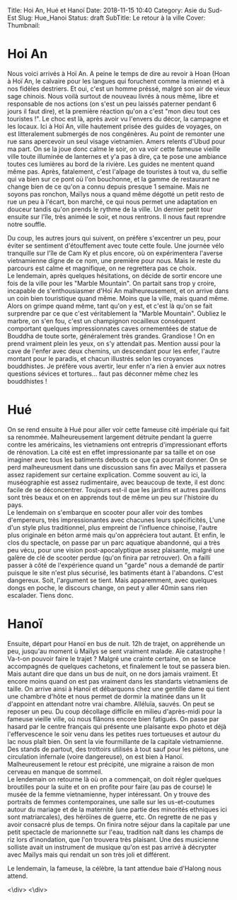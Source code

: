 Title: Hoi An, Hué et Hanoï
Date: 2018-11-15 10:40
Category: Asie du Sud-Est
Slug: Hue_Hanoi
Status: draft
SubTitle: Le retour à la ville 
Cover: 
Thumbnail:

# Hoi An
Nous voici arrivés à Hoï An. A peine le temps de dire au revoir à Hoan (Hoan à Hoï An, le calvaire pour les langues qui foruchent comme la mienne) et à nos fidèles destriers. Et oui, c'est un homme préssé, malgré son air de vieux sage chinois. Nous voilà surtout de nouveau livrés à nous même, libre et responsable de nos actions (on s'est un peu laissés paterner pendant 6 jours il faut dire), et la première réaction qu'on a c'est "mon dieu tout ces touristes !". Le choc est là, après avoir vu l'envers du décor, la campagne et les locaux. Ici à Hoï An, ville hautement prisée des guides de voyages, on est litteralement submergés de nos congénères. Au point de remonter une rue sans apercevoir un seul visage vietnamien. Amers relents d'Ubud pour ma part.
On se la joue donc calme le soir, on va voir cette fameuse vieille ville toute illuminée de lanternes et y'a pas à dire, ça te pose une ambiance toutes ces lumières au bord de la rivière. Les guides ne mentent quand même pas. Après, fatalement, c'est l'alpage de touristes à tout va, du selfie qui va bien sur ce pont où l'on bouchonne, et la gamme de restaurant ne change bien de ce qu'on a connu depuis presque 1 semaine. Mais ne soyons pas ronchon, Maïlys nous a quand même dégotté un petit resto de rue un peu à l'écart, bon marché, ce qui nous permet une adaptation en douceur tandis qu'on prends le rythme de la ville. Un dernier petit tour ensuite sur l'île, très animée le soir, et nous rentrons. Il nous faut reprendre notre souffle.

Du coup, les autres jours qui suivent, on préfère s'excentrer un peu, pour éviter se sentiment d'étouffement avec toute cette foule. Une journée vélo tranquille sur l'île de Cam Ky et plus encore, où on expérimentera l'averse vietnamienne digne de ce nom, une première pour nous. Mais le reste du parcours est calme et magnifique, on ne regrettera pas ce choix.  
Le lendemain, après quelques hésitations, on décide de sortir encore une fois de la ville pour les "Marble Mountain". On partait sans trop y croire, incapable de s'enthousiasmer d'Hoï An malheureusement, et on arrive dans un coin bien touristique quand même. Moins que la ville, mais quand même. Alors on grimpe quand même, tant qu'on y est, et c'est là qu'on se fait surprendre par ce que c'est véritablement la "Marble Mountain". Oubliez le marbre, on s'en fou, c'est un champignon rocailleux conséquent comportant quelques impressionnates caves ornementées de statue de Bouddha de toute sorte, généralement très grandes. Grandiose ! On en prend vraiment plein les yeux, on s'y attendait pas. Mention aussi pour la cave de l'enfer avec deux chemins, un descendant pour les enfer, l'autre montant pour le paradis, et chacun illustrés selon les croyances bouddhistes. Je préfère vous avertir, leur enfer n'a rien à envier aux notres questions sévices et tortures... faut pas déconner même chez les bouddhistes !

# Hué
On se rend ensuite à Hué pour aller voir cette fameuse cité impériale qui fait sa renommée. Malheureusement largement détruite pendant la guerre contre les américains, les vietnamiens ont entrepris d'impressionant efforts de rénovation. La cité est en effet impressionante par sa taille et on ose imaginer avec tous les batiments debouts ce que ça pourrait donner. On se perd malheureusment dans une discussion sans fin avec Maïlys et passera assez rapidement sur certaine explication. Comme souvent au ici, la muséographie est assez rudimentaire, avec beaucoup de texte, il est donc facile de se déconcentrer. Toujours est-il que les jardins et autres pavillons sont très beaux et on en apprends tout de même un peu sur l'histoire du pays.  
Le lendemain on s'embarque en scooter pour aller voir des tombes d'empereurs, très impressionantes avec chacunes leurs spécificités, L'une d'un style plus traditionnel, plus empreint de l'influence chinoise, l'autre plus originale en béton armé mais qu'on appréciera tout autant. Et enfin, le clos du spectacle, on passe par un parc aquatique abandonné, qui a très peu vécu, pour une vision post-apocalyptique assez plaisante, malgré une galère de clé de scooter perdue (qu'on finira par retrouver). On a failli passer à côté de l'expérience quand un "garde" nous a demandé de partir puisque le site n'est plus sécurisé, les batiments étant à l'abandons. C'est dangereux. Soit, l'argument se tient. Mais apparemment, avec quelques dongs en poche, le discours change, on peut y aller 40min sans rien escalader. Tiens donc.

# Hanoï
Ensuite, départ pour Hanoï en bus de nuit. 12h de trajet, on appréhende un peu, jusqu'au moment ù Maïlys se sent vraiment malade. Aïe catastrophe ! Va-t-on pouvoir faire le trajet ? Malgré une crainte certaine, on se lance accompagnés de quelques cachetons, et finalement le tout se passera bien. Mais autant dire que dans un bus de nuit, on ne dors jamais vraiment. Et encore moins quand on est pas vraiment dans les standarts vietnamiens de taille. On arrive ainsi à Hanoï et débarquons chez une gentille dame qui tient une chambre d'hôte et nous permet de dormir la matinée dans un lit d'appoint en attendant notre vrai chambre. Alléluïa, sauvés. On peut se reposer un peu. Du coup décollage difficile en milieu d'après-midi pour la fameuse vieille ville, où nous flânons encore bien fatigués. On passe par hasard par le centre français qui présente une plaisante expo photo et déjà l'effervescence le soir venu dans les petites rues tortueuses et autour du lac nous plaît bien. On sent la vie fourmillante de la capitale vietnamienne. Des stands de partout, des trottoirs utilisés à tout sauf pour les piétons, une circulation infernale (voire dangereuse), on est bien à Hanoï. Malheureusement le retour est précipité, une migraine a raison de mon cerveau en manque de sommeil.  
Le lendemain on retourne là où on a commençait, on doit régler quelques broutilles pour la suite et on en profite pour faire (au pas de course) le musée de la femme vietnamienne, hyper intéressant. On y trouve des portraits de femmes contemporaines, une salle sur les us-et-coutumes autour du mariage et de la maternité (une partie des minorités ethniques ici sont matriarcales), des héröïnes de guerre, etc. On regrette de ne pas y avoir consacré plus de temps. On finira notre séjour dans la capitale par une petit spectacle de marionnette sur l'eau, tradition naît dans les champs de riz lors d'inondation, que l'on trouvera très plaisant. Une des musicienne solliste avait un instrument de musique qu'on est pas arrivé à décrypter avec Maïlys mais qui rendait un son très joli et différent.

Le lendemain, la fameuse, la célèbre, la tant attendue baie d'Halong nous attend.

<div class="galleria" style="margin:auto">
<\div>
<\div>
<script>
	(function() { 
            Galleria.loadTheme('https://cdnjs.cloudflare.com/ajax/libs/galleria/1.5.7/themes/classic/galleria.classic.min.js');
            Galleria.run('.galleria');
        }());
</script>